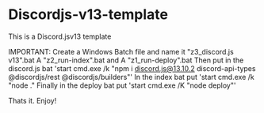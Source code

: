 # Discordjs-v13-template
This is a Discord.jsv13 template


IMPORTANT:
Create a Windows Batch file and name it "z3_discord.js v13".bat 
A "z2_run-index".bat and
A "z1_run-deploy".bat
Then put in the discord.js bat 'start cmd.exe /k "npm i discord.js@13.10.2 discord-api-types @discordjs/rest @discordjs/builders"'
In the index bat put 'start cmd.exe /k "node ."
Finally in the deploy bat put 'start cmd.exe /K "node deploy"'

Thats it. Enjoy!
